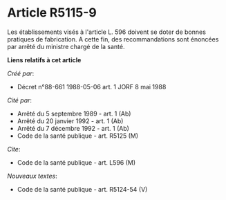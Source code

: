 # Article R5115-9

Les établissements visés à l'article L. 596 doivent se doter de bonnes pratiques de fabrication. A cette fin, des
recommandations sont énoncées par arrêté du ministre chargé de la santé.

**Liens relatifs à cet article**

_Créé par_:

  - Décret n°88-661 1988-05-06 art. 1 JORF 8 mai 1988

_Cité par_:

  - Arrêté du 5 septembre 1989 - art. 1 (Ab)
  - Arrêté du 20 janvier 1992 - art. 1 (Ab)
  - Arrêté du 7 décembre 1992 - art. 1 (Ab)
  - Code de la santé publique - art. R5125 (M)

_Cite_:

  - Code de la santé publique - art. L596 (M)

_Nouveaux textes_:

  - Code de la santé publique - art. R5124-54 (V)
